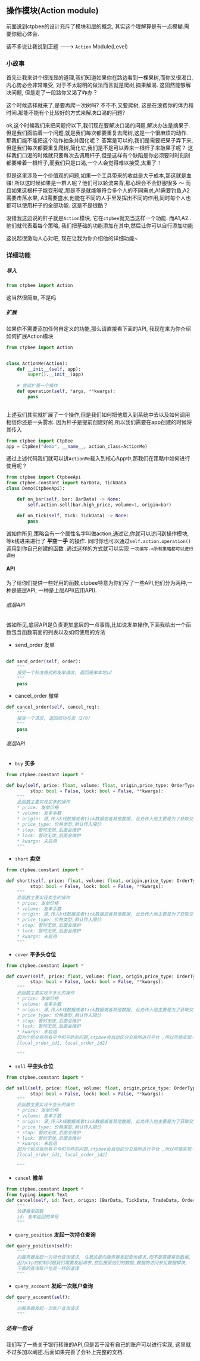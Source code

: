 ## 操作模块(Action module)

前面说到ctpbee的设计充斥了模块和层的概念, 其实这个理解算是有一点模糊.需要你细心体会.

话不多说让我说到正题 ---> `Action` Module(Level)

### 小故事
首先让我来讲个很浅显的道理,我们知道如果你在路边看到一棵果树,而你又很渴口,内心势必会非常难受,
对于不太聪明的做法而言就是爬树,摘果解渴. 这固然能够解决问题, 但是走了一段路你又渴了咋办？ 

这个时候选择就来了,是要再爬一次树吗? 不不不,又要爬树, 这是在浪费你的体力和时间.那能不能有个比较好的方式来解决口渴的问题?

ok,这个时候我们来把问题捋以下,我们现在要解决口渴的问题,解决办法是摘果子.但是我们面临着一个问题,就是我们每次都要重复去爬树,这是一个很麻烦的动作.
那我们能不能把这个动作抽象并固化呢？ 答案是可以的,我们是需要把果子弄下来, 但是我们每次都要重复爬树,简化它,我们是不是可以弄来一根杆子来敲果子呢？ 
这样我们口渴的时候就只要每次去调用杆子,但是这样有个缺陷是你必须要时时刻刻都要带着一根杆子,而我们只是口渴,一个人会觉得难以接受,太重了！

但是这里涉及一个价值观的问题,如果一个工具带来的收益是大于成本,那这就是血赚! 所以这时候如果是一群人呢？他们可以轮流来背,那心理会不会舒服很多 ～ 而且如果这根杆子能变形呢,那是不是就能够符合多个人的不同需求,A1需要钓鱼,A2需要击落水果,
A3需要盛水,他能在不同的人手里发挥出不同的作用,同时每个人也都可以使用杆子的全部功能. 这是不是很酷？

没错我这边说的杆子就是`Action`模块, 它在`ctpbee`就充当这样一个功能. 而A1,A2..他们就代表着每个策略, 我们把基础的功能添加在其中,然后让你可以自行添加功能

这说起很激动人心对吧, 现在让我为你介绍他的详细功能~

### 详细功能

#####  导入
```python
from ctpbee import Action
```
这当然很简单, 不是吗 

##### 扩展
如果你不需要添加任何自定义的功能,那么请直接看下面的API, 我现在来为你介绍如何扩展Action模块
```python
from ctpbee import Action


class ActionMe(Action):
    def __init__(self, app):
        super().__init__(app)
        
    # 尝试扩展一个操作 
    def operation(self, *args, **kwargs):
        pass
    
```
上述我们其实就扩展了一个操作,但是我们如何把他载入到系统中去以及如何调用相信你还是一头雾水.
因为杆子是提前创建好的,所以我们需要在app创建的时候将其传入 
```python
from ctpbee import CtpBee
app = CtpBee("demo", __name__, action_class=ActionMe)
```
通过上述代码我们就可以讲`ActionMe`载入到核心App中,那我们在策略中如何进行使用呢？ 
```python
from ctpbee import CtpbeeApi
from ctpbee.constant import BarData, TickData
class Demo(CtpbeeApi):

    def on_bar(self, bar: BarData) -> None:
        self.action.sell(bar.high_price, volume=1, origin=bar)

    def on_tick(self, tick: TickData) -> None:
        pass
```

诚如你所见,策略会有一个属性名字叫做action,通过它,你就可以访问到操作模块,等k线进来进行了 **平空一手** 的操作.
同时你也可以通过`self.action.operation()`调用到你自己创建的函数 .通过这样的方式就可以实现 `一次编写->所有策略都可以进行调用`

#### API
为了给你们提供一些好用的函数,ctpbee特意为你们写了一些API,他们分为两种,一种是底层API, 一种是上层API(应用API).


###### 底层API

诚如所见,底层API是负责更加底层的一点事情,比如说发单操作,下面我给出一个函数包含函数前面的列表以及如何使用的方法 

- send_order   发单

```python

def send_order(self, order):
    """
    接受一个标准格式的发单请求, 返回报单本地id
    """
    pass

```


- cancel_order   撤单

```python
def cancel_order(self, cancel_req):
    """
    接受一个请求, 返回成功与否（1/0）
    """
    pass
```

###### 高层API

- `buy`   **买多**

```python
from ctpbee.constant import *

def buy(self, price: float, volume: float, origin,price_type: OrderType = OrderType.LIMIT,
         stop: bool = False, lock: bool = False, **kwargs):
    """
    此函数主要实现买多的操作
    * price: 发单价格
    * volume: 发单手数
    * origin: 源,传入k线数据或者tick数据或者其他数据, 此处传入他主要是为了获取交易所代码
    * price_type: 价格类型,默认传入限价
    * stop: 暂时无效,后面会维护
    * lock: 暂时无效,后面会维护
    * kwargs: 未启用
    """
```

- `short` **卖空**

```python
from ctpbee.constant import *

def short(self, price: float, volume: float, origin,price_type: OrderType = OrderType.LIMIT,
         stop: bool = False, lock: bool = False, **kwargs):
    """
    此函数主要实现卖空的操作
    * price: 发单价格
    * volume: 发单手数
    * origin: 源,传入k线数据或者tick数据或者其他数据, 此处传入他主要是为了获取交易所代码
    * price_type: 价格类型,默认传入限价
    * stop: 暂时无效,后面会维护
    * lock: 暂时无效,后面会维护
    * kwargs: 未启用
    """
```

- `cover` **平多头仓位**

```python
from ctpbee.constant import *

def cover(self, price: float, volume: float, origin,price_type: OrderType = OrderType.LIMIT,
         stop: bool = False, lock: bool = False, **kwargs):
    """
    此函数主要实现平多头的操作
    * price: 发单价格
    * volume: 发单手数
    * origin: 源,传入k线数据或者tick数据或者其他数据, 此处传入他主要是为了获取交易所代码
    * price_type: 价格类型,默认传入限价
    * stop: 暂时无效,后面会维护
    * lock: 暂时无效,后面会维护
    * kwargs: 未启用
    因为个别交易所有平今和平昨的问题,ctpbee会自动区分交易所进行平仓 ,所以可能实现一个平仓请求会发送两次平仓操作,所以它返回的是一个列表
    [local_order_id1, local_order_id2]

    """
```


- `sell` **平空头仓位**

```python
from ctpbee.constant import *

def sell(self, price: float, volume: float, origin,price_type: OrderType = OrderType.LIMIT,
         stop: bool = False, lock: bool = False, **kwargs):
    """
    此函数主要实现平空头的操作
    * price: 发单价格
    * volume: 发单手数
    * origin: 源,传入k线数据或者tick数据或者其他数据, 此处传入他主要是为了获取交易所代码
    * price_type: 价格类型,默认传入限价
    * stop: 暂时无效,后面会维护
    * lock: 暂时无效,后面会维护
    * kwargs: 未启用
    因为个别交易所有平今和平昨的问题,ctpbee会自动区分交易所进行平仓 ,所以可能实现一个平仓请求会发送两次平仓操作,所以它返回的是一个列表
    [local_order_id1, local_order_id2]

    """
```

- `cancel`   **撤单**

```python
from ctpbee.constant import *
from typing import Text
def cancel(self, id: Text, origin: [BarData, TickData, TradeData, OrderData, PositionData] = None, **kwargs):
    """
    快捷撤单函数
    id: 发单返回的单号
    """

```
- `query_position` **发起一次持仓查询**

```python
def query_position(self):
    """
    向服务器发起一次持仓查询请求, 注意这是向服务器发起查询请求,而不是直接拿到数据,
    因为ctp的机制问题我们需要发起请求,然后接受他们的数据,数据的访问参见数据模块,
    下面的查询账户也是一样的道理
    """
```

- `query_account` **发起一次账户查询**

```python
def query_account(self):
    """
    向服务器发起一次账户查询请求
    """
```

##### 还有一些话

我们写了一些关于银行转账的API,但是苦于没有自己的账户可以进行实现, 这里就不过多加以阐述.后面如果完善了会补上完整的文档.